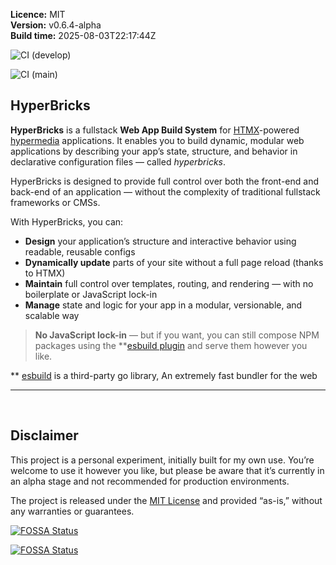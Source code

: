 **Licence:** MIT  
**Version:** v0.6.4-alpha  
**Build time:** 2025-08-03T22:17:44Z

![CI (develop)](https://github.com/hyperbricks/hyperbricks/actions/workflows/ci-all-tests.yml/badge.svg?branch=develop)

![CI (main)](https://github.com/hyperbricks/hyperbricks/actions/workflows/ci-all-tests.yml/badge.svg?branch=main)

## HyperBricks

**HyperBricks** is a fullstack **Web App Build System** for [HTMX](https://htmx.org/)-powered [hypermedia](https://hypermedia.systems/book/contents/) applications. It enables you to build dynamic, modular web applications by describing your app’s state, structure, and behavior in declarative configuration files — called *hyperbricks*.

HyperBricks is designed to provide full control over both the front-end and back-end of an application — without the complexity of traditional fullstack frameworks or CMSs.

With HyperBricks, you can:

* **Design** your application’s structure and interactive behavior using readable, reusable configs
* **Dynamically update** parts of your site without a full page reload (thanks to HTMX)
* **Maintain** full control over templates, routing, and rendering — with no boilerplate or JavaScript lock-in
* **Manage** state and logic for your app in a modular, versionable, and scalable way

> **No JavaScript lock-in** — but if you want, you can still compose NPM packages using the **[esbuild plugin](/plugins.html#esbuild) and serve them however you like.

** [esbuild](https://esbuild.github.io/) is a third-party go library,
An extremely fast bundler for the web

---

<br>

## Disclaimer

This project is a personal experiment, initially built for my own use. You’re welcome to use it however you like, but please be aware that it’s currently in an alpha stage and not recommended for production environments.

The project is released under the [MIT License](https://github.com/hyperbricks/hyperbricks/blob/main/LICENSE) and provided “as-is,” without any warranties or guarantees.

[![FOSSA Status](https://app.fossa.com/api/projects/git%2Bgithub.com%2Fhyperbricks%2Fhyperbricks.svg?type=shield&issueType=license)](https://app.fossa.com/projects/git%2Bgithub.com%2Fhyperbricks%2Fhyperbricks?ref=badge_shield&issueType=license)

[![FOSSA Status](https://app.fossa.com/api/projects/git%2Bgithub.com%2Fhyperbricks%2Fhyperbricks.svg?type=shield&issueType=security)](https://app.fossa.com/projects/git%2Bgithub.com%2Fhyperbricks%2Fhyperbricks?ref=badge_shield&issueType=security)